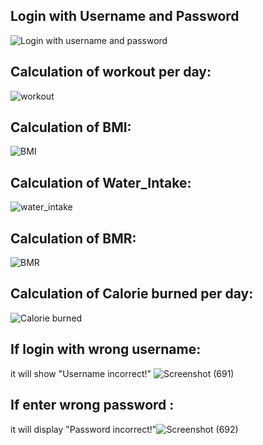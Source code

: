 ## Login with Username and Password
![Login with username and password](https://user-images.githubusercontent.com/87443860/148894081-8ef510ac-5b40-4df1-8a5b-071c7e8d2574.png)

## Calculation of workout per day:

![workout](https://user-images.githubusercontent.com/87443860/148894223-67b4bd51-d3df-4060-a6c3-9c03c66c2ea6.png)


## Calculation of BMI:
![BMI](https://user-images.githubusercontent.com/87443860/148894289-b5d26067-82b8-4c4b-9be4-6fd6574bdd2a.png)

## Calculation of  Water_Intake:
![water_intake](https://user-images.githubusercontent.com/87443860/148894349-67bf6eca-aaeb-4b7d-8f73-c3ec783e245a.png)

## Calculation of BMR:
![BMR](https://user-images.githubusercontent.com/87443860/148894382-04e49ca6-54c2-400f-ad3d-a07ff76fde05.png)

## Calculation of Calorie burned per day:
![Calorie burned](https://user-images.githubusercontent.com/87443860/148894489-3926bf2e-50c9-4402-8a21-1c5a640588b2.png)


## If login with wrong username:
it will show "Username incorrect!"
![Screenshot (691)](https://user-images.githubusercontent.com/87443860/148894803-ee6856e0-ad00-44be-9ef2-21574894d3b2.png)

## If enter wrong password :
 it will display "Password incorrect!"![Screenshot (692)](https://user-images.githubusercontent.com/87443860/148894982-cc00c881-2410-43a4-82de-0304248aabb6.png)

